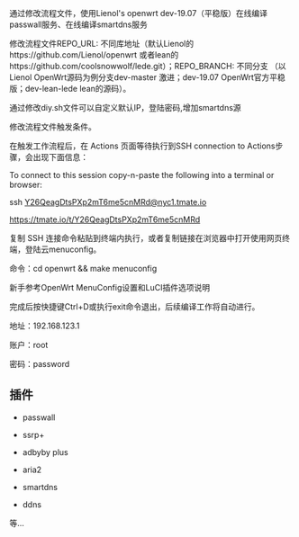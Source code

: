 通过修改流程文件，使用Lienol's openwrt dev-19.07（平稳版）在线编译passwall服务、在线编译smartdns服务

修改流程文件REPO_URL: 不同库地址（默认Lienol的https://github.com/Lienol/openwrt 或者lean的https://github.com/coolsnowwolf/lede.git）；REPO_BRANCH: 不同分支 （以Lienol OpenWrt源码为例分支dev-master 激进；dev-19.07 OpenWrt官方平稳版；dev-lean-lede lean的源码）。

通过修改diy.sh文件可以自定义默认IP，登陆密码,增加smartdns源

修改流程文件触发条件。

在触发工作流程后，在 Actions 页面等待执行到SSH connection to Actions步骤，会出现下面信息：

To connect to this session copy-n-paste the following into a terminal or browser:

ssh Y26QeagDtsPXp2mT6me5cnMRd@nyc1.tmate.io

https://tmate.io/t/Y26QeagDtsPXp2mT6me5cnMRd

复制 SSH 连接命令粘贴到终端内执行，或者复制链接在浏览器中打开使用网页终端，登陆云menuconfig。

命令：cd openwrt && make menuconfig

新手参考OpenWrt MenuConfig设置和LuCI插件选项说明

完成后按快捷键Ctrl+D或执行exit命令退出，后续编译工作将自动进行。

地址：192.168.123.1

账户：root

密码：password


## 插件

* passwall

* ssrp+

* adbyby plus

* aria2

* smartdns

* ddns

等...
